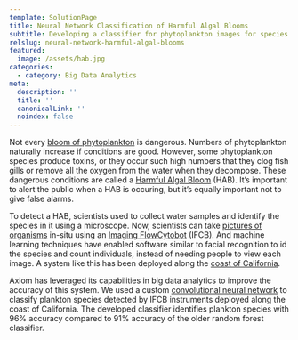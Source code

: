 ```yaml
---
template: SolutionPage
title: Neural Network Classification of Harmful Algal Blooms
subtitle: Developing a classifier for phytoplankton images for species identification
relslug: neural-network-harmful-algal-blooms
featured:
  image: /assets/hab.jpg
categories:
  - category: Big Data Analytics
meta:
  description: ''
  title: ''
  canonicalLink: ''
  noindex: false
---
```

Not every [bloom of phytoplankton](https://www.cencoos.org/learn/blooms) is dangerous. Numbers of phytoplankton naturally increase if conditions are good.  However, some phytoplankton species produce toxins, or they occur such high numbers that they clog fish gills or remove all the oxygen from the water when they decompose.  These dangerous conditions are called a [Harmful Algal Bloom](https://www.cencoos.org/learn/blooms/habs/impacts) (HAB). It’s important to alert the public when a HAB is occuring, but it’s equally important not to give false alarms.

To detect a HAB, scientists used to collect water samples and identify the species in it using a microscope.  Now, scientists can take [pictures of organisms](http://oceandatacenter.ucsc.edu/PhytoGallery/IFCB.html) in-situ using an [Imaging FlowCytobot](https://mclanelabs.com/imaging-flowcytobot/) (IFCB). And machine learning techniques have enabled software similar to facial recognition to id the species and count individuals, instead of needing people to view each image. A system like this has been deployed along the [coast of California](https://ucscsciencenotes.com/feature/detecting-deadly-algae/).

Axiom has leveraged its capabilities in big data analytics to improve the accuracy of this system.  We used a custom [convolutional neural network](https://medium.freecodecamp.org/an-intuitive-guide-to-convolutional-neural-networks-260c2de0a050) to classify plankton species detected by IFCB instruments deployed along the coast of California.  The developed classifier identifies plankton species with 96% accuracy compared to 91% accuracy of the older random forest classifier.
